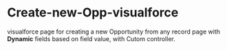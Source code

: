 # Create-new-Opp-visualforce
<p>
visualforce page for creating a new Opportunity from any record page with <b>Dynamic</b> fields based on field value, with Cutom controller.
</p>

